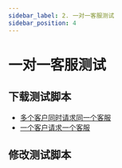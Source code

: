 ```yaml
---
sidebar_label: 2. 一对一客服测试
sidebar_position: 4
---
```


# 一对一客服测试

## 下载测试脚本

- [多个客户同时请求同一个客服](https://gitee.com/270580156/weiyu/blob/main/jmeter/02_agent_multiple_visitors_test.jmx)
- [一个客户请求一个客服](https://gitee.com/270580156/weiyu/blob/main/jmeter/03_agent_single_visitor_test.jmx)

## 修改测试脚本

